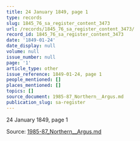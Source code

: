 ```yaml
---
title: 24 January 1849, page 1
type: records
slug: 1845_76_sa_register_content_3473
url: /records/1845_76_sa_register_content_3473/
record_id: 1845_76_sa_register_content_3473
date: '1849-01-24'
date_display: null
volume: null
issue_number: null
page: '1'
article_type: other
issue_reference: 1849-01-24, page 1
people_mentioned: []
places_mentioned: []
topics: []
source_document: 1985-87_Northern__Argus.md
publication_slug: sa-register
---
```


24 January 1849, page 1

Source: [1985-87_Northern__Argus.md](/downloads/markdown/1985-87_Northern__Argus.md)

